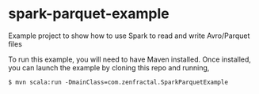spark-parquet-example
=====================

Example project to show how to use Spark to read and write Avro/Parquet files

To run this example, you will need to have Maven installed. Once installed,
you can launch the example by cloning this repo and running,

    $ mvn scala:run -DmainClass=com.zenfractal.SparkParquetExample
